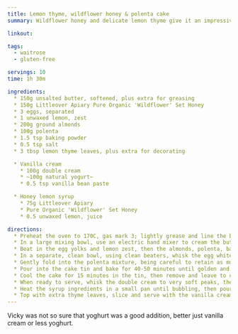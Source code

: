 ```yaml
---
title: Lemon thyme, wildflower honey & polenta cake
summary: Wildflower honey and delicate lemon thyme give it an impressive hit of flavour and fragrance

linkout: 

tags:
  - waitrose
  - gluten-free

servings: 10
time: 1h 30m

ingredients:
  * 150g unsalted butter, softened, plus extra for greasing
  * 150g Littleover Apiary Pure Organic 'Wildflower' Set Honey
  * 3 eggs, separated
  * 1 unwaxed lemon, zest
  * 200g ground almonds
  * 100g polenta
  * 1.5 tsp baking powder
  * 0.5 tsp salt
  * 3 tbsp lemon thyme leaves, plus extra for decorating

  * Vanilla cream
    * 100g double cream
    * ~100g natural yogurt~
    * 0.5 tsp vanilla bean paste

  * Honey lemon syrup
    * 75g Littleover Apiary
    * Pure Organic 'Wildflower' Set Honey
    * 0.5 unwaxed lemon, juice

directions:
  * Preheat the oven to 170C, gas mark 3; lightly grease and line the base and sides of a 20cm cake tin.
  * In a large mixing bowl, use an electric hand mixer to cream the butter and honey together until light and fluffy.
  * Beat in the egg yolks and lemon zest, then the almonds, polenta, baking powder, salt and thyme leaves.
  * In a separate, clean bowl, using clean beaters, whisk the egg whites to stiff peaks.
  * Gently fold into the polenta mixture, being careful to retain as much air as possible but making sure all the egg white is mixed in.
  * Pour into the cake tin and bake for 40-50 minutes until golden and cooked through (cover loosely with a sheet of foil after 30 minutes if it browns too quickly).
  * Cool the cake for 15 minutes in the tin, then remove and leave to cool completely on a wire rack.
  * When ready to serve, whisk the double cream to very soft peaks, then whisk in the ~yogurt and~ vanilla bean paste; set aside.
  * Heat the syrup ingredients in a small pan until bubbling, then pour over the cake.
  * Top with extra thyme leaves, slice and serve with the vanilla cream.
---
```


Vicky was not so sure that yoghurt was a good addition, better just vanilla cream or less yoghurt.
